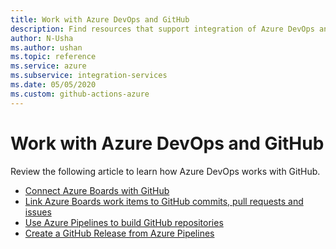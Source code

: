 ```yaml
--- 
title: Work with Azure DevOps and GitHub  
description: Find resources that support integration of Azure DevOps and GitHub  
author: N-Usha 
ms.author: ushan 
ms.topic: reference
ms.service: azure
ms.subservice: integration-services
ms.date: 05/05/2020
ms.custom: github-actions-azure
---
```



# Work with Azure DevOps and GitHub 

Review the following article to learn how Azure DevOps works with GitHub.  

- [Connect Azure Boards with GitHub](/azure/devops/boards/github)   
- [Link Azure Boards work items to GitHub commits, pull requests and issues](/azure/devops/boards/github/link-to-from-github)  
- [Use Azure Pipelines to build GitHub repositories](/azure/devops/pipelines/repos/github)   
- [Create a GitHub Release from Azure Pipelines](/azure/devops/pipelines/tasks/utility/github-release)  
 
